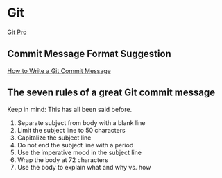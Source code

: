 # Git

[Git Pro](https://git-scm.com/book/en/v2)

## Commit Message Format Suggestion

[How to Write a Git Commit Message](https://chris.beams.io/posts/git-commit/)

## The seven rules of a great Git commit message

Keep in mind: This has all been said before.

1. Separate subject from body with a blank line
2. Limit the subject line to 50 characters
3. Capitalize the subject line
4. Do not end the subject line with a period
5. Use the imperative mood in the subject line
6. Wrap the body at 72 characters
7. Use the body to explain what and why vs. how